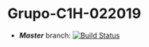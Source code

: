 # Grupo-C1H-022019
* ***Master*** branch: [![Build Status](https://travis-ci.org/lisar01/Grupo-C1H-022019.svg?branch=master)](https://travis-ci.org/lisar01/Grupo-C1H-022019)
